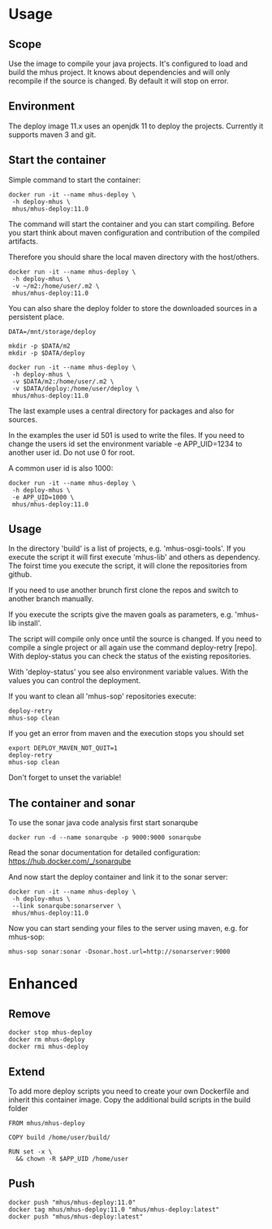 # Usage

## Scope

Use the image to compile your java projects. It's configured to load and build the mhus project. 
It knows about dependencies and will only recompile if the source is changed. By default 
it will stop on error.

## Environment

The deploy image 11.x uses an openjdk 11 to deploy the projects. Currently it supports 
maven 3 and git.

## Start the container

Simple command to start the container:

```
docker run -it --name mhus-deploy \
 -h deploy-mhus \
 mhus/mhus-deploy:11.0
```

The command will start the container and you can start compiling. Before you start 
think about maven configuration and contribution of the compiled artifacts.

Therefore you should share the local maven directory with the host/others.

```
docker run -it --name mhus-deploy \
 -h deploy-mhus \
 -v ~/m2:/home/user/.m2 \
 mhus/mhus-deploy:11.0
```

You can also share the deploy folder to store the downloaded sources in a persistent 
place.

```
DATA=/mnt/storage/deploy

mkdir -p $DATA/m2
mkdir -p $DATA/deploy

docker run -it --name mhus-deploy \
 -h deploy-mhus \
 -v $DATA/m2:/home/user/.m2 \
 -v $DATA/deploy:/home/user/deploy \
 mhus/mhus-deploy:11.0
```

The last example uses a central directory for packages and also for sources.

In the examples the user id 501 is used to write the files. If you need to change the 
users id set the environment variable -e APP_UID=1234 to another user id. Do not use 
0 for root.

A common user id is also 1000:

```
docker run -it --name mhus-deploy \
 -h deploy-mhus \
 -e APP_UID=1000 \
 mhus/mhus-deploy:11.0
```

## Usage

In the directory 'build' is a list of projects, e.g. 'mhus-osgi-tools'. If you execute 
the script it will first execute 'mhus-lib' and others as dependency. The foirst time 
you execute the script, it will clone the repositories from github.

If you need to use another brunch first clone the repos and switch to another branch 
manually.

If you execute the scripts give the maven goals as parameters, e.g. 'mhus-lib install'. 

The script will compile only once until the source is changed. If you need to compile 
a single project or all again use the command deploy-retry [repo]. With deploy-status 
you can check the status of the existing repositories.

With 'deploy-status' you see also environment variable values. With the values you 
can control the deployment.

If you want to clean all 'mhus-sop' repositories execute:

```
deploy-retry
mhus-sop clean
```

If you get an error from maven and the execution stops you should set

```
export DEPLOY_MAVEN_NOT_QUIT=1
deploy-retry
mhus-sop clean
```

Don't forget to unset the variable!

## The container and sonar

To use the sonar java code analysis first start sonarqube

```
docker run -d --name sonarqube -p 9000:9000 sonarqube
```

Read the sonar documentation for detailed configuration: https://hub.docker.com/_/sonarqube

And now start the deploy container and link it to the sonar server:

```
docker run -it --name mhus-deploy \
 -h deploy-mhus \
 --link sonarqube:sonarserver \
 mhus/mhus-deploy:11.0
```

Now you can start sending your files to the server using maven, e.g. for mhus-sop:

```
mhus-sop sonar:sonar -Dsonar.host.url=http://sonarserver:9000
```


# Enhanced

## Remove
```
docker stop mhus-deploy
docker rm mhus-deploy
docker rmi mhus-deploy
```

## Extend

To add more deploy scripts you need to create your own Dockerfile and inherit this container image. Copy the additional build scripts in the build folder

```
FROM mhus/mhus-deploy

COPY build /home/user/build/

RUN set -x \
  && chown -R $APP_UID /home/user
```

## Push
```
docker push "mhus/mhus-deploy:11.0"
docker tag mhus/mhus-deploy:11.0 "mhus/mhus-deploy:latest"
docker push "mhus/mhus-deploy:latest"
```
